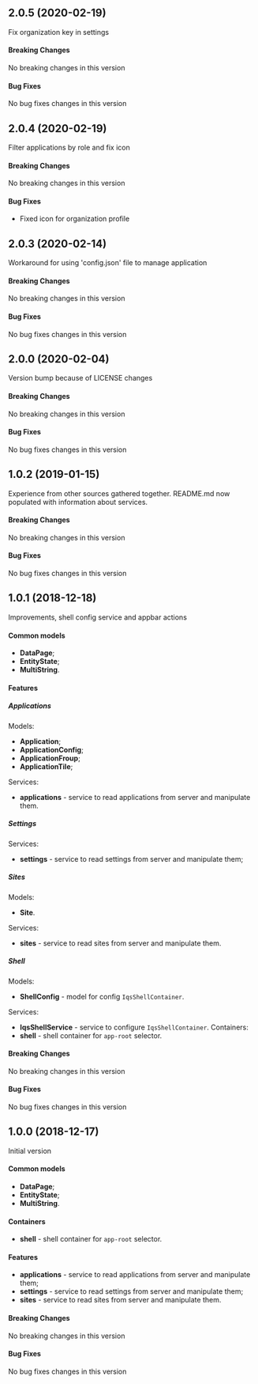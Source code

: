 ## <a name="2.0.5"></a> 2.0.5 (2020-02-19)

Fix organization key in settings

#### Breaking Changes
No breaking changes in this version

#### Bug Fixes
No bug fixes changes in this version

## <a name="2.0.4"></a> 2.0.4 (2020-02-19)

Filter applications by role and fix icon

#### Breaking Changes
No breaking changes in this version

#### Bug Fixes
* Fixed icon for organization profile

## <a name="2.0.3"></a> 2.0.3 (2020-02-14)

Workaround for using 'config.json' file to manage application

#### Breaking Changes
No breaking changes in this version

#### Bug Fixes
No bug fixes changes in this version

## <a name="2.0.0"></a> 2.0.0 (2020-02-04)

Version bump because of LICENSE changes

#### Breaking Changes
No breaking changes in this version

#### Bug Fixes
No bug fixes changes in this version

## <a name="1.0.2"></a> 1.0.2 (2019-01-15)

Experience from other sources gathered together. README.md now populated with information about services.

#### Breaking Changes
No breaking changes in this version

#### Bug Fixes
No bug fixes changes in this version

## <a name="1.0.1"></a> 1.0.1 (2018-12-18)

Improvements, shell config service and appbar actions

#### Common models
* **DataPage**;
* **EntityState**;
* **MultiString**.

#### Features
##### Applications
Models:
* **Application**;
* **ApplicationConfig**;
* **ApplicationFroup**;
* **ApplicationTile**;

Services:
* **applications** - service to read applications from server and manipulate them.
##### Settings
Services:
* **settings** - service to read settings from server and manipulate them;
##### Sites
Models:
* **Site**.

Services:
* **sites** - service to read sites from server and manipulate them.
##### Shell
Models:
* **ShellConfig** - model for config `IqsShellContainer`.

Services:
* **IqsShellService** - service to configure `IqsShellContainer`.
Containers:
* **shell** - shell container for `app-root` selector.

#### Breaking Changes
No breaking changes in this version

#### Bug Fixes
No bug fixes changes in this version

## <a name="1.0.0"></a> 1.0.0 (2018-12-17)

Initial version

#### Common models
* **DataPage**;
* **EntityState**;
* **MultiString**.

#### Containers
* **shell** - shell container for `app-root` selector.

#### Features
* **applications** - service to read applications from server and manipulate them;
* **settings** - service to read settings from server and manipulate them;
* **sites** - service to read sites from server and manipulate them.

#### Breaking Changes
No breaking changes in this version

#### Bug Fixes
No bug fixes changes in this version

